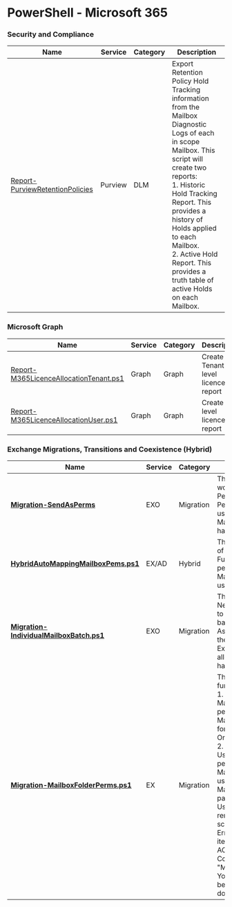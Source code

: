 # PowerShell - Microsoft 365

### Security and Compliance
|**Name**|**Service**|**Category**|**Description**|
|---|---|---|---|
|[Report-PurviewRetentionPolicies](https://github.com/jfrmilner/PowerShell-Microsoft365/tree/master/Scripts/Security%20and%20Compliance/Report-PurviewRetentionPolicies)|Purview|DLM|Export Retention Policy Hold Tracking information from the Mailbox Diagnostic Logs of each in scope Mailbox. This script will create two reports:<br /> 1.	Historic Hold Tracking Report. This provides a history of Holds applied to each Mailbox.<br /> 2.	Active Hold Report. This provides a truth table of active Holds on each Mailbox.|

### Microsoft Graph
|**Name**|**Service**|**Category**|**Description**|
|---|---|---|---|
[Report-M365LicenceAllocationTenant.ps1](https://github.com/jfrmilner/PowerShell-Microsoft365/tree/master/Scripts/Microsoft%20Graph/Report-M365LicenceAllocationTenant#report-m365licenceallocationtenantps1)|Graph|Graph|Create Tenant level licence report|
[Report-M365LicenceAllocationUser.ps1](https://github.com/jfrmilner/PowerShell-Microsoft365/tree/master/Scripts/Microsoft%20Graph/Report-M365LicenceAllocationUser)|Graph|Graph|Create User level licence report|
### Exchange Migrations, Transitions and Coexistence (Hybrid)
|**Name**|**Service**|**Category**|**Description**|
|---|---|---|---|
|[<b>Migration-SendAsPerms</b>](https://github.com/jfrmilner/PowerShell-Microsoft365/tree/master/Scripts/Send-As%20Permissions)|EXO|Migration|These scripts help apply a workaround of using Recipient Permissions when Mailbox Permissions are not possible, usually because the target Mailbox of the Permission entry has not been migrated.|
|[<b>HybridAutoMappingMailboxPems.ps1</b>](https://github.com/jfrmilner/PowerShell-Office365/blob/master/Scripts/Migration-HybridAutoMappingMailboxPems.ps1)|EX/AD|Hybrid|This script provides an example of how to grant an O365 User FullAccess Mailbox permissions to an On-Prem Mailbox with Auto-Mapping using msExchDelegateListLink.
|[<b>Migration-IndividualMailboxBatch.ps1</b>](https://github.com/jfrmilner/PowerShell-Office365/blob/master/Scripts/Migration-IndividualMailboxBatch.ps1)|EXO|Migration|This script provides a function New-IndividualMigrationBatch to create onboarding migration batches for single mailboxes. As Batch jobs can be seen on the Migration tab of the Exchange Admin Portal it allows completion tasks to be handled by portal only Admins.
|[<b>Migration-MailboxFolderPerms.ps1</b>](https://github.com/jfrmilner/PowerShell-Office365/blob/master/Scripts/Migration-MailboxFolderPerms.ps1)|EX|Migration|This script consists of two functions. <br /> 1. Test-MailboxMigrationHealth which performs tests against a given Mailbox to determine suitability for migration to Exchange Online (Office 365).<br /> 2. Remove-UserMailboxFolderPermission performs the removal of User Mailbox Permissions. Typically used in conjunction with Test-MailboxMigrationHealth, passing the output of Disabled Users from that command for removal processing. These scripts help mitigate against Errors such as "A corrupted item was encountered: Folder ACL "Inbox" or CorruptFolderACL" and "MigrationPermanentException: You can't use the domain because it's not an accepted domain for your organization." 
